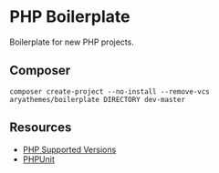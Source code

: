 # PHP Boilerplate

Boilerplate for new PHP projects.

## Composer

    composer create-project --no-install --remove-vcs aryathemes/boilerplate DIRECTORY dev-master

## Resources

* [PHP Supported Versions](https://php.net/supported-versions.php)
* [PHPUnit](https://phpunit.de/)
